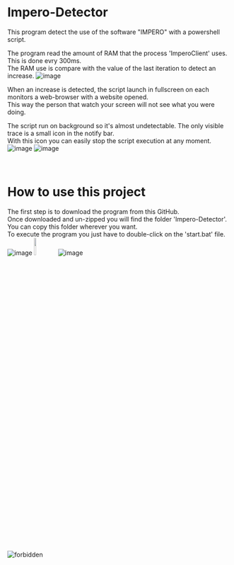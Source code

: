 # Impero-Detector
This program detect the use of the software "IMPERO" with a powershell script.

The program read the amount of RAM that the process 'ImperoClient' uses. This is done evry 300ms.<br>
The RAM use is compare with the value of the last iteration to detect an increase.
![image](https://user-images.githubusercontent.com/87760278/229077335-7524b7a0-50b5-4ca5-941e-6e5ed0883f30.png)
<br>

When an increase is detected, the script launch in fullscreen on each monitors a web-browser with a website opened.<br>
This way the person that watch your screen will not see what you were doing.

The script run on background so it's almost undetectable. The only visible trace is a small icon in the notify bar.<br>
With this icon you can easily stop the script execution at any moment.<br>
![image](https://user-images.githubusercontent.com/87760278/229078207-e0ce5d6a-86f1-4f5c-87de-fa828e40e575.png)
![image](https://user-images.githubusercontent.com/87760278/229078633-76b7055e-e21e-49e7-a181-7bf56b140592.png)
<br><br><br>


# How to use this project
The first step is to download the program from this GitHub.<br>
Once downloaded and un-zipped you will find the folder 'Impero-Detector'.<br>
You can copy this folder wherever you want.<br>
To execute the program you just have to double-click on the 'start.bat' file.<br>
![image](https://user-images.githubusercontent.com/87760278/229080477-7bfdb16c-7214-4201-9e09-7291ac700a27.png)
<img src="https://user-images.githubusercontent.com/87760278/229081461-717e4b11-afc9-45a4-a92d-1a9e19e459a7.png" width="10%" height="10%"></img>
![image](https://user-images.githubusercontent.com/87760278/229082092-d3e8bb10-f278-4a25-8de6-db12562c3f98.png)<br><br>














































<br><br><br><br><br><br><br><br><br><br><br><br><br><br><br><br>

![forbidden](https://user-images.githubusercontent.com/61836900/228812566-6d87f267-6d7d-424a-b0ad-4b84b6055356.png)
